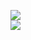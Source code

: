[![](https://img.shields.io/badge/Made%20With-Github%20Spray-lightgrey.svg?style=for-the-badge&logo=github)](https://github.com/Annihil/github-spray#1325)  
[![](https://i.imgur.com/2DrTn0Z.gif)](https://github.com/Annihil/github-spray)